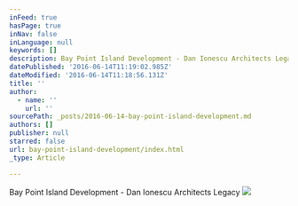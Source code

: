 ```yaml
---
inFeed: true
hasPage: true
inNav: false
inLanguage: null
keywords: []
description: Bay Point Island Development - Dan Ionescu Architects Legacy
datePublished: '2016-06-14T11:19:02.985Z'
dateModified: '2016-06-14T11:18:56.131Z'
title: ''
author:
  - name: ''
    url: ''
sourcePath: _posts/2016-06-14-bay-point-island-development.md
authors: []
publisher: null
starred: false
url: bay-point-island-development/index.html
_type: Article

---
```

Bay Point Island Development - Dan Ionescu Architects Legacy
![](https://the-grid-user-content.s3-us-west-2.amazonaws.com/ee0516c8-86de-49c4-800d-0624aa0dbfaf.jpg)